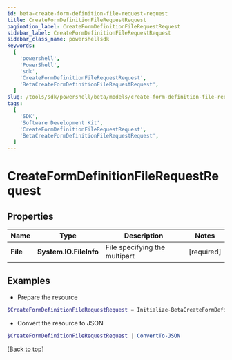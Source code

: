 ```yaml
---
id: beta-create-form-definition-file-request-request
title: CreateFormDefinitionFileRequestRequest
pagination_label: CreateFormDefinitionFileRequestRequest
sidebar_label: CreateFormDefinitionFileRequestRequest
sidebar_class_name: powershellsdk
keywords:
  [
    'powershell',
    'PowerShell',
    'sdk',
    'CreateFormDefinitionFileRequestRequest',
    'BetaCreateFormDefinitionFileRequestRequest',
  ]
slug: /tools/sdk/powershell/beta/models/create-form-definition-file-request-request
tags:
  [
    'SDK',
    'Software Development Kit',
    'CreateFormDefinitionFileRequestRequest',
    'BetaCreateFormDefinitionFileRequestRequest',
  ]
---
```


# CreateFormDefinitionFileRequestRequest

## Properties

| Name | Type | Description | Notes |
| --- | --- | --- | --- |
| **File** | **System.IO.FileInfo** | File specifying the multipart | [required] |

## Examples

- Prepare the resource

```powershell
$CreateFormDefinitionFileRequestRequest = Initialize-BetaCreateFormDefinitionFileRequestRequest  -File null
```

- Convert the resource to JSON

```powershell
$CreateFormDefinitionFileRequestRequest | ConvertTo-JSON
```

[[Back to top]](#)
